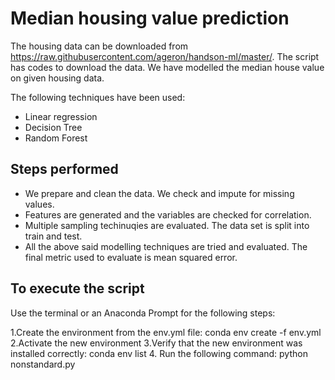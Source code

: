 # Median housing value prediction

The housing data can be downloaded from https://raw.githubusercontent.com/ageron/handson-ml/master/. The script has codes to download the data. We have modelled the median house value on given housing data. 

The following techniques have been used: 

 - Linear regression
 - Decision Tree
 - Random Forest

## Steps performed
 - We prepare and clean the data. We check and impute for missing values.
 - Features are generated and the variables are checked for correlation.
 - Multiple sampling techinuqies are evaluated. The data set is split into train and test.
 - All the above said modelling techniques are tried and evaluated. The final metric used to evaluate is mean squared error.

## To execute the script
Use the terminal or an Anaconda Prompt for the following steps:

1.Create the environment from the env.yml file: conda env create -f env.yml
2.Activate the new environment
3.Verify that the new environment was installed correctly: conda env list
4. Run the following command: python nonstandard.py 
